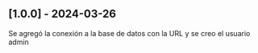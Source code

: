## [1.0.0] - 2024-03-26
Se agregó la conexión a la base de datos con la URL y se creo el usuario admin
